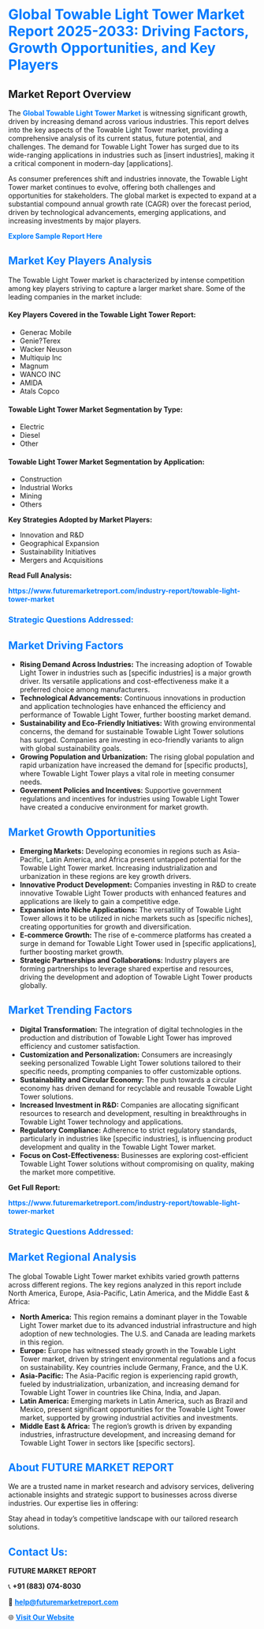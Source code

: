 <h1 style="color: #007BFF;">Global Towable Light Tower Market Report 2025-2033: Driving Factors, Growth Opportunities, and Key Players</h1>

<section id="overview">
<h2>Market Report Overview</h2>
<p>The <a href="https://www.futuremarketreport.com/industry-report/towable-light-tower-market" style="color: #007BFF; text-decoration: none;"><strong>Global Towable Light Tower Market</strong></a> is witnessing significant growth, driven by increasing demand across various industries. This report delves into the key aspects of the Towable Light Tower market, providing a comprehensive analysis of its current status, future potential, and challenges. The demand for Towable Light Tower has surged due to its wide-ranging applications in industries such as [insert industries], making it a critical component in modern-day [applications].</p>
<p>As consumer preferences shift and industries innovate, the Towable Light Tower market continues to evolve, offering both challenges and opportunities for stakeholders. The global market is expected to expand at a substantial compound annual growth rate (CAGR) over the forecast period, driven by technological advancements, emerging applications, and increasing investments by major players.</p>
</section>

<section id="overview">
<p><a href="https://www.futuremarketreport.com/request-sample/reportId=42775" style="color: #007BFF; text-decoration: none;"><strong>Explore Sample Report Here</strong></a></p>
</section>

<section id="key-players">
<h2 style="color: #007BFF;">Market Key Players Analysis</h2>
<p>The Towable Light Tower market is characterized by intense competition among key players striving to capture a larger market share. Some of the leading companies in the market include:</p>
<h4>Key Players Covered in the Towable Light Tower Report:</h4>
<ul><li>Generac Mobile</li><li>Genie?Terex</li><li>Wacker Neuson</li><li>Multiquip Inc</li><li>Magnum</li><li>WANCO INC</li><li>AMIDA</li><li>Atals Copco</li></ul>
<h4>Towable Light Tower Market Segmentation by Type:</h4>
<ul><li>Electric</li><li>Diesel</li><li>Other</li></ul>

<h4>Towable Light Tower Market Segmentation by Application:</h4>
<ul><li>Construction</li><li>Industrial Works</li><li>Mining</li><li>Others</li></ul>
<p><strong>Key Strategies Adopted by Market Players:</strong></p>
<ul>
<li>Innovation and R&D</li>
<li>Geographical Expansion</li>
<li>Sustainability Initiatives</li>
<li>Mergers and Acquisitions</li>
</ul>
</section>

<section>
<p><strong>Read Full Analysis: </strong></p><a href="https://www.futuremarketreport.com/industry-report/towable-light-tower-market" style="color: #007BFF; text-decoration: none;"><strong>https://www.futuremarketreport.com/industry-report/towable-light-tower-market</strong></a>
<h3 style="color: #007BFF;">Strategic Questions Addressed:</h3>
</section>

<section id="driving-factors">
<h2 style="color: #007BFF;">Market Driving Factors</h2>
<ul>
<li><strong>Rising Demand Across Industries:</strong> The increasing adoption of Towable Light Tower in industries such as [specific industries] is a major growth driver. Its versatile applications and cost-effectiveness make it a preferred choice among manufacturers.</li>
<li><strong>Technological Advancements:</strong> Continuous innovations in production and application technologies have enhanced the efficiency and performance of Towable Light Tower, further boosting market demand.</li>
<li><strong>Sustainability and Eco-Friendly Initiatives:</strong> With growing environmental concerns, the demand for sustainable Towable Light Tower solutions has surged. Companies are investing in eco-friendly variants to align with global sustainability goals.</li>
<li><strong>Growing Population and Urbanization:</strong> The rising global population and rapid urbanization have increased the demand for [specific products], where Towable Light Tower plays a vital role in meeting consumer needs.</li>
<li><strong>Government Policies and Incentives:</strong> Supportive government regulations and incentives for industries using Towable Light Tower have created a conducive environment for market growth.</li>
</ul>
</section>

<section id="growth-opportunities">
<h2 style="color: #007BFF;">Market Growth Opportunities</h2>
<ul>
<li><strong>Emerging Markets:</strong> Developing economies in regions such as Asia-Pacific, Latin America, and Africa present untapped potential for the Towable Light Tower market. Increasing industrialization and urbanization in these regions are key growth drivers.</li>
<li><strong>Innovative Product Development:</strong> Companies investing in R&D to create innovative Towable Light Tower products with enhanced features and applications are likely to gain a competitive edge.</li>
<li><strong>Expansion into Niche Applications:</strong> The versatility of Towable Light Tower allows it to be utilized in niche markets such as [specific niches], creating opportunities for growth and diversification.</li>
<li><strong>E-commerce Growth:</strong> The rise of e-commerce platforms has created a surge in demand for Towable Light Tower used in [specific applications], further boosting market growth.</li>
<li><strong>Strategic Partnerships and Collaborations:</strong> Industry players are forming partnerships to leverage shared expertise and resources, driving the development and adoption of Towable Light Tower products globally.</li>
</ul>
</section>

<section id="trending-factors">
<h2 style="color: #007BFF;">Market Trending Factors</h2>
<ul>
<li><strong>Digital Transformation:</strong> The integration of digital technologies in the production and distribution of Towable Light Tower has improved efficiency and customer satisfaction.</li>
<li><strong>Customization and Personalization:</strong> Consumers are increasingly seeking personalized Towable Light Tower solutions tailored to their specific needs, prompting companies to offer customizable options.</li>
<li><strong>Sustainability and Circular Economy:</strong> The push towards a circular economy has driven demand for recyclable and reusable Towable Light Tower solutions.</li>
<li><strong>Increased Investment in R&D:</strong> Companies are allocating significant resources to research and development, resulting in breakthroughs in Towable Light Tower technology and applications.</li>
<li><strong>Regulatory Compliance:</strong> Adherence to strict regulatory standards, particularly in industries like [specific industries], is influencing product development and quality in the Towable Light Tower market.</li>
<li><strong>Focus on Cost-Effectiveness:</strong> Businesses are exploring cost-efficient Towable Light Tower solutions without compromising on quality, making the market more competitive.</li>
</ul>
</section>

<section>
<p><strong>Get Full Report: </strong></p><a href="https://www.futuremarketreport.com/industry-report/towable-light-tower-market" style="color: #007BFF; text-decoration: none;"><strong>https://www.futuremarketreport.com/industry-report/towable-light-tower-market</strong></a>
<h3 style="color: #007BFF;">Strategic Questions Addressed:</h3>
</section>


<section id="regional-analysis">
<h2 style="color: #007BFF;">Market Regional Analysis</h2>
<p>The global Towable Light Tower market exhibits varied growth patterns across different regions. The key regions analyzed in this report include North America, Europe, Asia-Pacific, Latin America, and the Middle East & Africa:</p>
<ul>
<li><strong>North America:</strong> This region remains a dominant player in the Towable Light Tower market due to its advanced industrial infrastructure and high adoption of new technologies. The U.S. and Canada are leading markets in this region.</li>
<li><strong>Europe:</strong> Europe has witnessed steady growth in the Towable Light Tower market, driven by stringent environmental regulations and a focus on sustainability. Key countries include Germany, France, and the U.K.</li>
<li><strong>Asia-Pacific:</strong> The Asia-Pacific region is experiencing rapid growth, fueled by industrialization, urbanization, and increasing demand for Towable Light Tower in countries like China, India, and Japan.</li>
<li><strong>Latin America:</strong> Emerging markets in Latin America, such as Brazil and Mexico, present significant opportunities for the Towable Light Tower market, supported by growing industrial activities and investments.</li>
<li><strong>Middle East & Africa:</strong> The region’s growth is driven by expanding industries, infrastructure development, and increasing demand for Towable Light Tower in sectors like [specific sectors].</li>
</ul>
</section>

<footer>
<h2 style="color: #007BFF;">About FUTURE MARKET REPORT</h2>
<p>We are a trusted name in market research and advisory services, delivering actionable insights and strategic support to businesses across diverse industries. Our expertise lies in offering:</p>

<p>Stay ahead in today’s competitive landscape with our tailored research solutions.</p>

<h2 style="color: #007BFF;">Contact Us:</h2>
<p><strong>FUTURE MARKET REPORT</strong></p>
<p>📞 <strong>+91 (883) 074-8030</strong></p>
<p>📧 <strong><a href="mailto:help@futuremarketreport.com" style="color: #007BFF;">help@futuremarketreport.com</a></strong></p>
<p>🌐 <strong><a href="https://www.futuremarketreport.com/" style="color: #007BFF;">Visit Our Website</a></strong></p>
</footer>